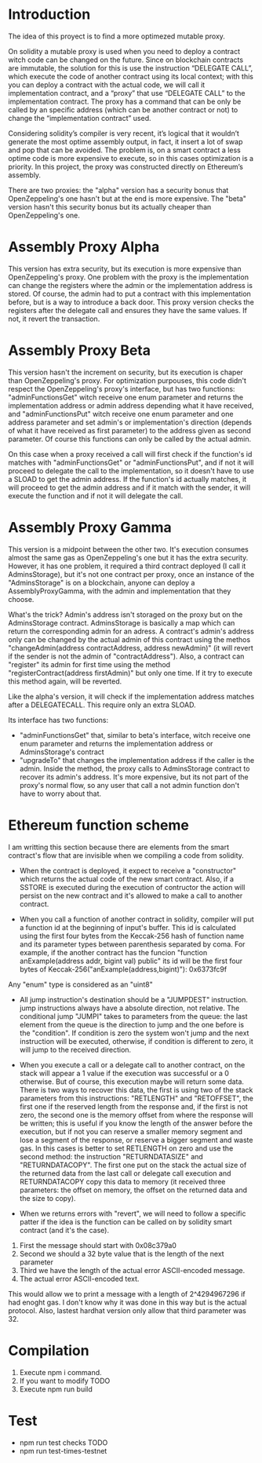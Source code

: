 # Introduction
The idea of this proyect is to find a more optimezed mutable proxy.

On solidity a mutable proxy is used when you need to deploy a contract witch code can be changed on the future. Since on blockchain contracts are immutable, the solution for this is use the instruction “DELEGATE CALL”,  which execute the code of another contract using its local context; with this you can deploy a contract with the actual code, we will call it implementation contract, and a “proxy” that use “DELEGATE CALL” to the implementation contract. The proxy has a command that can be only be called by an specific address (which can be another contract or not) to change the “implementation contract” used.

Considering solidity’s compiler is very recent, it’s logical that it wouldn’t generate the most optime assembly output, in fact, it insert a lot of swap and pop that can be avoided. The problem is, on a smart contract a less optime code is more expensive to execute, so in this cases optimization is a priority. In this project, the proxy was constructed directly on Ethereum’s assembly.

There are two proxies: the "alpha" version has a security bonus that OpenZeppeling's one hasn't but at the end is more expensive. The "beta" version hasn't this security bonus but its actually cheaper than OpenZeppeling's one.

# Assembly Proxy Alpha
This version has extra security, but its execution is more expensive than OpenZeppeling's proxy. One problem with the proxy is the implementation can change the registers where the admin or the implementation address is stored. Of course, the admin had to put a contract with this implementation before, but is a way to introduce a back door. This proxy version checks the registers after the delegate call and ensures they have the same values. If not, it revert the transaction.


# Assembly Proxy Beta
This version hasn't the increment on security, but its execution is chaper than OpenZeppeling's proxy. For optimization purpouses, this code didn't respect the OpenZeppeling's proxy's interface, but has two functions: "adminFunctionsGet" witch receive one enum parameter and returns the implementation address or admin address depending what it have received, and "adminFunctionsPut" witch receive one enum parameter and one address parameter and set admin's or implementation's direction (depends of what it have received as first parameter) to the address given as second parameter. Of course this functions can only be called by the actual admin.

On this case when a proxy received a call will first check if the function's id matches with "adminFunctionsGet" or "adminFunctionsPut", and if not it will proceed to delegate the call to the implementation, so it doesn't have to use a SLOAD to get the admin address. If the function's id actually matches, it will proceed to get the admin address and if it match with the sender, it will execute the function and if not it will delegate the call.

# Assembly Proxy Gamma
This version is a midpoint between the other two. It's execution consumes almost the same gas as OpenZeppeling's one but it has the extra security. However, it has one problem, it required a third contract deployed (I call it AdminsStorage), but it's not one contract per proxy, once an instance of the "AdminsStorage" is on a blockchain, anyone can deploy a AssemblyProxyGamma, with the admin and implementation that they choose.

What's the trick? Admin's address isn't storaged on the proxy but on the AdminsStorage contract. AdminsStorage is basically a map which can return the corresponding admin for an adress. A contract's admin's address only can be changed by the actual admin of this contract using the methos "changeAdmin(address contractAddress, address newAdmin)" (it will revert if the sender is not the admin of "contractAddress"). Also, a contract can "register" its admin for first time using the method "registerContract(address firstAdmin)" but only one time. If it try to execute this method again, will be reverted.

Like the alpha's version, it will check if the implementation address matches after a DELEGATECALL. This require only an extra SLOAD.

Its interface has two functions:
- "adminFunctionsGet" that, similar to beta's interface, witch receive one enum parameter and returns the implementation address or AdminsStorage's contract
- "upgradeTo" that changes the implementation address if the caller is the admin. Inside the method, the proxy calls to AdminsStorage contract to recover its admin's address. It's more expensive, but its not part of the proxy's normal flow, so any user that call a not admin function don't have to worry about that.

# Ethereum function scheme
I am writting this section because there are elements from the smart contract's flow that are invisible when we compiling a code from solidity.

- When the contract is deployed, it expect to receive a "constructor" which returns the actual code of the new smart contract. Also, if a SSTORE is executed during the execution of contructor the action will persist on the new contract and it's allowed to make a call to another contract.

- When you call a function of another contract in solidity, compiler will put a function id at the beginning of input's buffer. This id is calculated using the first four bytes from the Keccak-256 hash of function name and its parameter types between parenthesis separated by coma. For example, if the another contract has the funcion "function anExample(address addr, bigint val) public" its id will be the first four bytes of Keccak-256("anExample(address,bigint)"): 0x6373fc9f

Any "enum" type is considered as an "uint8"

- All jump instruction's destination should be a "JUMPDEST" instruction. jump instructions always have a absolute direction, not relative. The conditional jump "JUMPI" takes to parameters from the queue: the last element from the queue is the direction to jump and the one before is the "condition". If condition is zero the system won't jump and the next instruction will be executed, otherwise, if condition is different to zero, it will jump to the received direction.

- When you execute a call or a delegate call to another contract, on the stack will appear a 1 value if the execution was successful or a 0 otherwise. But of course, this execution maybe will return some data. There is two ways to recover this data, the first is using two of the stack parameters from this instructions: "RETLENGTH" and "RETOFFSET", the first one if the reserved length from the response and, if the first is not zero, the second one is the memory offset from where the response will be written; this is useful if you know the length of the answer before the execution, but if not you can reserve a smaller memory segment and lose a segment of the response, or reserve a bigger segment and waste gas. In this cases is better to set RETLENGTH on zero and use the second method: the instruction "RETURNDATASIZE" and "RETURNDATACOPY". The first one put on the stack the actual size of the returned data from the last call or delegate call execution and RETURNDATACOPY copy this data to memory (it received three parameters: the offset on memory, the offset on the returned data and the size to copy).

- When we returns errors with "revert", we will need to follow a specific patter if the idea is the function can be called on by solidity smart contract (and it's the case).
1. First the message should start with 0x08c379a0
2. Second we should a 32 byte value that is the length of the next parameter
3. Third we have the length of the actual error ASCII-encoded message.
4. The actual error ASCII-encoded text.

This would allow we to print a message with a length of 2^4294967296 if had enoght gas. I don't know why it was done in this way but is the actual protocol. Also, lastest hardhat version only allow that third parameter was 32.

# Compilation
1. Execute npm i command.
2. If you want to modify TODO
3. Execute npm run build

# Test
- npm run test checks TODO
- npm run test-times-testnet 